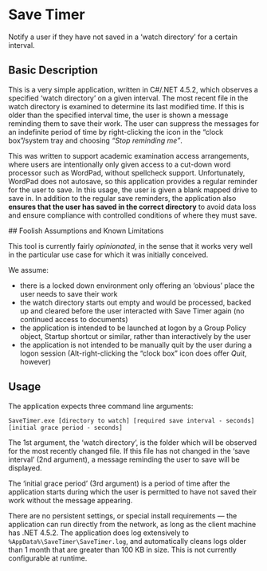 Save Timer
==========

Notify a user if they have not saved in a ‘watch directory’ for a certain interval.

## Basic Description

This is a very simple application, written in C#/.NET 4.5.2, which observes a specified ‘watch directory’ on a given interval.
The most recent file in the watch directory is examined to determine its last modified time. If this is older than the specified
interval time, the user is shown a message reminding them to save their work. The user can suppress the messages for an indefinite
period of time by right-clicking the icon in the “clock box”/system tray and choosing *“Stop reminding me”*.

This was written to support academic examination access arrangements, where users are intentionally only given access to a cut-down word
processor such as WordPad, without spellcheck support. Unfortunately, WordPad does not autosave, so this application provides a regular
reminder for the user to save. In this usage, the user is given a blank mapped drive to save in. In addition to the regular save reminders,
the application also **ensures that the user has saved in the correct directory** to avoid data loss and ensure compliance with controlled
conditions of where they must save.

## Foolish Assumptions and Known Limitations

This tool is currently fairly *opinionated*, in the sense that it works very well in the particular use case for which it was initially
conceived.

We assume:

 * there is a locked down environment only offering an ‘obvious’ place the user needs to save their work
 * the watch directory starts out empty and would be processed, backed up and cleared before the user interacted with Save Timer again (no continued access to documents)
 * the application is intended to be launched at logon by a Group Policy object, Startup shortcut or similar, rather than interactively by the user
 * the application is not intended to be manually quit by the user during a logon session (Alt-right-clicking the “clock box” icon does offer *Quit*, however)

## Usage

The application expects three command line arguments:

    SaveTimer.exe [directory to watch] [required save interval - seconds] [initial grace period - seconds]

The 1st argument, the ‘watch directory’, is the folder which will be observed for the most recently changed file. If this file has not changed in the ‘save interval’ (2nd argument), a message reminding the user to save will be displayed.

The ‘initial grace period’ (3rd argument) is a period of time after the application starts during which the user is permitted to have not saved their work without the message appearing.

There are no persistent settings, or special install requirements — the application can run directly from the network, as long as the client machine has .NET 4.5.2. The application does log extensively to `%AppData%\SaveTimer\SaveTimer.log`, and automatically cleans logs older than 1 month that are greater than 100 KB in size. This is not currently configurable at runtime.
